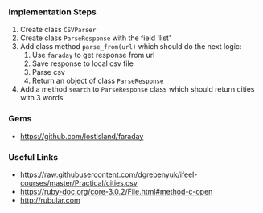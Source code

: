 ### Implementation Steps
1. Create class `CSVParser`
2. Create class `ParseResponse` with the field 'list'
3. Add class method `parse_from(url)` which should do the next logic:
    1. Use `faraday` to get response from url
    2. Save response to local csv file
    3. Parse csv
    4. Return an object of class `ParseResponse`
4. Add a method `search` to `ParseResponse` class which should return cities with 3 words

### Gems
- <https://github.com/lostisland/faraday>

### Useful Links

- <https://raw.githubusercontent.com/dgrebenyuk/ifeel-courses/master/Practical/cities.csv>
- <https://ruby-doc.org/core-3.0.2/File.html#method-c-open>
- <http://rubular.com>
